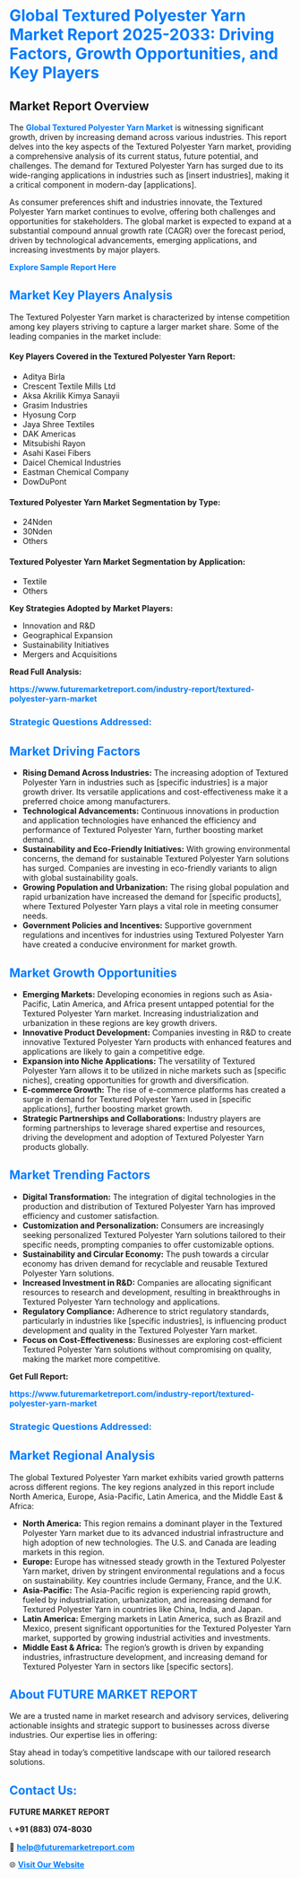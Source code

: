 <h1 style="color: #007BFF;">Global Textured Polyester Yarn Market Report 2025-2033: Driving Factors, Growth Opportunities, and Key Players</h1>

<section id="overview">
<h2>Market Report Overview</h2>
<p>The <a href="https://www.futuremarketreport.com/industry-report/textured-polyester-yarn-market" style="color: #007BFF; text-decoration: none;"><strong>Global Textured Polyester Yarn Market</strong></a> is witnessing significant growth, driven by increasing demand across various industries. This report delves into the key aspects of the Textured Polyester Yarn market, providing a comprehensive analysis of its current status, future potential, and challenges. The demand for Textured Polyester Yarn has surged due to its wide-ranging applications in industries such as [insert industries], making it a critical component in modern-day [applications].</p>
<p>As consumer preferences shift and industries innovate, the Textured Polyester Yarn market continues to evolve, offering both challenges and opportunities for stakeholders. The global market is expected to expand at a substantial compound annual growth rate (CAGR) over the forecast period, driven by technological advancements, emerging applications, and increasing investments by major players.</p>
</section>

<section id="overview">
<p><a href="https://www.futuremarketreport.com/request-sample/reportId=114552" style="color: #007BFF; text-decoration: none;"><strong>Explore Sample Report Here</strong></a></p>
</section>

<section id="key-players">
<h2 style="color: #007BFF;">Market Key Players Analysis</h2>
<p>The Textured Polyester Yarn market is characterized by intense competition among key players striving to capture a larger market share. Some of the leading companies in the market include:</p>
<h4>Key Players Covered in the Textured Polyester Yarn Report:</h4>
<ul><li>Aditya Birla</li><li>Crescent Textile Mills Ltd</li><li>Aksa Akrilik Kimya Sanayii</li><li>Grasim Industries</li><li>Hyosung Corp</li><li>Jaya Shree Textiles</li><li>DAK Americas</li><li>Mitsubishi Rayon</li><li>Asahi Kasei Fibers</li><li>Daicel Chemical Industries</li><li>Eastman Chemical Company</li><li>DowDuPont</li></ul>
<h4>Textured Polyester Yarn Market Segmentation by Type:</h4>
<ul><li>24Nden</li><li>30Nden</li><li>Others</li></ul>

<h4>Textured Polyester Yarn Market Segmentation by Application:</h4>
<ul><li>Textile</li><li>Others</li></ul>
<p><strong>Key Strategies Adopted by Market Players:</strong></p>
<ul>
<li>Innovation and R&D</li>
<li>Geographical Expansion</li>
<li>Sustainability Initiatives</li>
<li>Mergers and Acquisitions</li>
</ul>
</section>

<section>
<p><strong>Read Full Analysis: </strong></p><a href="https://www.futuremarketreport.com/industry-report/textured-polyester-yarn-market" style="color: #007BFF; text-decoration: none;"><strong>https://www.futuremarketreport.com/industry-report/textured-polyester-yarn-market</strong></a>
<h3 style="color: #007BFF;">Strategic Questions Addressed:</h3>
</section>

<section id="driving-factors">
<h2 style="color: #007BFF;">Market Driving Factors</h2>
<ul>
<li><strong>Rising Demand Across Industries:</strong> The increasing adoption of Textured Polyester Yarn in industries such as [specific industries] is a major growth driver. Its versatile applications and cost-effectiveness make it a preferred choice among manufacturers.</li>
<li><strong>Technological Advancements:</strong> Continuous innovations in production and application technologies have enhanced the efficiency and performance of Textured Polyester Yarn, further boosting market demand.</li>
<li><strong>Sustainability and Eco-Friendly Initiatives:</strong> With growing environmental concerns, the demand for sustainable Textured Polyester Yarn solutions has surged. Companies are investing in eco-friendly variants to align with global sustainability goals.</li>
<li><strong>Growing Population and Urbanization:</strong> The rising global population and rapid urbanization have increased the demand for [specific products], where Textured Polyester Yarn plays a vital role in meeting consumer needs.</li>
<li><strong>Government Policies and Incentives:</strong> Supportive government regulations and incentives for industries using Textured Polyester Yarn have created a conducive environment for market growth.</li>
</ul>
</section>

<section id="growth-opportunities">
<h2 style="color: #007BFF;">Market Growth Opportunities</h2>
<ul>
<li><strong>Emerging Markets:</strong> Developing economies in regions such as Asia-Pacific, Latin America, and Africa present untapped potential for the Textured Polyester Yarn market. Increasing industrialization and urbanization in these regions are key growth drivers.</li>
<li><strong>Innovative Product Development:</strong> Companies investing in R&D to create innovative Textured Polyester Yarn products with enhanced features and applications are likely to gain a competitive edge.</li>
<li><strong>Expansion into Niche Applications:</strong> The versatility of Textured Polyester Yarn allows it to be utilized in niche markets such as [specific niches], creating opportunities for growth and diversification.</li>
<li><strong>E-commerce Growth:</strong> The rise of e-commerce platforms has created a surge in demand for Textured Polyester Yarn used in [specific applications], further boosting market growth.</li>
<li><strong>Strategic Partnerships and Collaborations:</strong> Industry players are forming partnerships to leverage shared expertise and resources, driving the development and adoption of Textured Polyester Yarn products globally.</li>
</ul>
</section>

<section id="trending-factors">
<h2 style="color: #007BFF;">Market Trending Factors</h2>
<ul>
<li><strong>Digital Transformation:</strong> The integration of digital technologies in the production and distribution of Textured Polyester Yarn has improved efficiency and customer satisfaction.</li>
<li><strong>Customization and Personalization:</strong> Consumers are increasingly seeking personalized Textured Polyester Yarn solutions tailored to their specific needs, prompting companies to offer customizable options.</li>
<li><strong>Sustainability and Circular Economy:</strong> The push towards a circular economy has driven demand for recyclable and reusable Textured Polyester Yarn solutions.</li>
<li><strong>Increased Investment in R&D:</strong> Companies are allocating significant resources to research and development, resulting in breakthroughs in Textured Polyester Yarn technology and applications.</li>
<li><strong>Regulatory Compliance:</strong> Adherence to strict regulatory standards, particularly in industries like [specific industries], is influencing product development and quality in the Textured Polyester Yarn market.</li>
<li><strong>Focus on Cost-Effectiveness:</strong> Businesses are exploring cost-efficient Textured Polyester Yarn solutions without compromising on quality, making the market more competitive.</li>
</ul>
</section>

<section>
<p><strong>Get Full Report: </strong></p><a href="https://www.futuremarketreport.com/industry-report/textured-polyester-yarn-market" style="color: #007BFF; text-decoration: none;"><strong>https://www.futuremarketreport.com/industry-report/textured-polyester-yarn-market</strong></a>
<h3 style="color: #007BFF;">Strategic Questions Addressed:</h3>
</section>


<section id="regional-analysis">
<h2 style="color: #007BFF;">Market Regional Analysis</h2>
<p>The global Textured Polyester Yarn market exhibits varied growth patterns across different regions. The key regions analyzed in this report include North America, Europe, Asia-Pacific, Latin America, and the Middle East & Africa:</p>
<ul>
<li><strong>North America:</strong> This region remains a dominant player in the Textured Polyester Yarn market due to its advanced industrial infrastructure and high adoption of new technologies. The U.S. and Canada are leading markets in this region.</li>
<li><strong>Europe:</strong> Europe has witnessed steady growth in the Textured Polyester Yarn market, driven by stringent environmental regulations and a focus on sustainability. Key countries include Germany, France, and the U.K.</li>
<li><strong>Asia-Pacific:</strong> The Asia-Pacific region is experiencing rapid growth, fueled by industrialization, urbanization, and increasing demand for Textured Polyester Yarn in countries like China, India, and Japan.</li>
<li><strong>Latin America:</strong> Emerging markets in Latin America, such as Brazil and Mexico, present significant opportunities for the Textured Polyester Yarn market, supported by growing industrial activities and investments.</li>
<li><strong>Middle East & Africa:</strong> The region’s growth is driven by expanding industries, infrastructure development, and increasing demand for Textured Polyester Yarn in sectors like [specific sectors].</li>
</ul>
</section>

<footer>
<h2 style="color: #007BFF;">About FUTURE MARKET REPORT</h2>
<p>We are a trusted name in market research and advisory services, delivering actionable insights and strategic support to businesses across diverse industries. Our expertise lies in offering:</p>

<p>Stay ahead in today’s competitive landscape with our tailored research solutions.</p>

<h2 style="color: #007BFF;">Contact Us:</h2>
<p><strong>FUTURE MARKET REPORT</strong></p>
<p>📞 <strong>+91 (883) 074-8030</strong></p>
<p>📧 <strong><a href="mailto:help@futuremarketreport.com" style="color: #007BFF;">help@futuremarketreport.com</a></strong></p>
<p>🌐 <strong><a href="https://www.futuremarketreport.com/" style="color: #007BFF;">Visit Our Website</a></strong></p>
</footer>